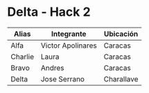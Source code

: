 # Delta - Hack 2

| Alias  | Integrante | Ubicación |
| ------------- | ------------- | ------------- |
| Alfa  | Victor Apolinares  | Caracas |
| Charlie  | Laura | Caracas |
| Bravo | Andres | Caracas |
| Delta | Jose Serrano | Charallave |
